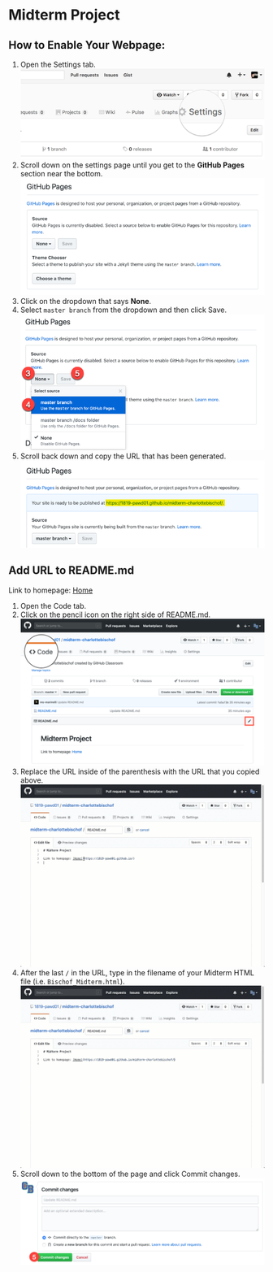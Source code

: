 # Midterm Project

## How to Enable Your Webpage:
1. Open the Settings tab.
![Step 1](https://github.com/ms-marinelli/MidtermProject/blob/master/HowTo/Step1.png)
2. Scroll down on the settings page until you get to the **GitHub Pages** section near the bottom.
![Step 2](https://github.com/ms-marinelli/MidtermProject/blob/master/HowTo/Step2.png)
3. Click on the dropdown that says **None**.
4. Select `master branch` from the dropdown and then click Save.
![Steps 3 and 4](https://github.com/ms-marinelli/MidtermProject/blob/master/HowTo/Step3-4.png)
5. Scroll back down and copy the URL that has been generated.
![Step 5](https://github.com/ms-marinelli/MidtermProject/blob/master/HowTo/Step5.png)

## Add URL to README.md

Link to homepage: [Home](https://1819-pawd01.github.io/)
1. Open the Code tab.
2. Click on the pencil icon on the right side of README.md. 
![Step 2](https://github.com/ms-marinelli/MidtermProject/blob/master/HowTo/2Step2.png)
3. Replace the URL inside of the parenthesis with the URL that you copied above.
![Step 3](https://github.com/ms-marinelli/MidtermProject/blob/master/HowTo/2Step3.gif)
4. After the last `/` in the URL, type in the filename of your Midterm HTML file (i.e. `Bischof_Midterm.html`).
![Step 4](https://github.com/ms-marinelli/MidtermProject/blob/master/HowTo/2Step4.gif)
5. Scroll down to the bottom of the page and click Commit changes.
![Step 5](https://github.com/ms-marinelli/MidtermProject/blob/master/HowTo/2Step5.png)
